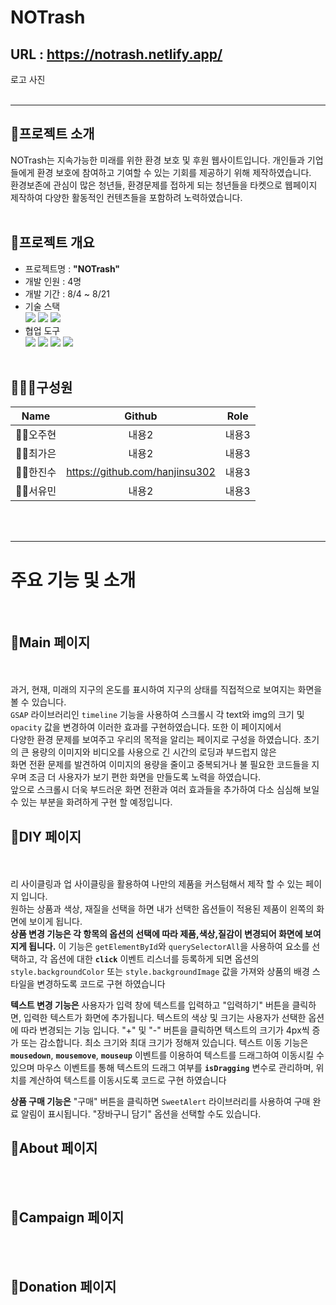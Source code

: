 # NOTrash
## URL : https://notrash.netlify.app/

로고 사진
<br/><br/>
<hr>

## 📝프로젝트 소개
NOTrash는 지속가능한 미래를 위한 환경 보호 및 후원 웹사이트입니다. 개인들과 기업들에게 환경 보호에 참여하고 기여할 수 있는 기회를 제공하기 위해 제작하였습니다. <br/>
환경보존에 관심이 많은 청년들, 환경문제를 접하게 되는 청년들을 타켓으로 웹페이지 제작하여 다양한 활동적인 컨텐츠들을 포함하려 노력하였습니다.
<br/><br/>

## 📓프로젝트 개요
- 프로젝트명 : **"NOTrash"**
- 개발 인원 : 4명
- 개발 기간 : 8/4 ~ 8/21
- 기술 스택 <br>
  <img src="https://img.shields.io/badge/javascript-F7DF1E?style=for-the-badge&logo=javascript&logoColor=black">  <img src="https://img.shields.io/badge/html5-E34F26?style=for-the-badge&logo=html5&logoColor=white">
   <img src="https://img.shields.io/badge/css-1572B6?style=for-the-badge&logo=css3&logoColor=white">
- 협업 도구<br>
  <img src="https://img.shields.io/badge/Git-181717?style=for-the-badge&logo=github&logoColor=white"> <img src="https://img.shields.io/badge/Slack-4A154B?style=for-the-badge&logo=slack&logoColor=whit"> <img src="https://img.shields.io/badge/KakaoTalk-FFCD00?style=for-the-badge&logo=kakaotalk&logoColor=black"> <img src="https://img.shields.io/badge/Notion-e1e1e1?style=for-the-badge&logo=notion&logoColor=black">
<br/><br/>





## 👨‍👧‍👦구성원
|**Name**|**Github**|**Role**|
|:---:|:---:|:---:|
|👩‍💻오주현|내용2|내용3|
|👩‍💻최가은|내용2|내용3|
|👨‍💻한진수|https://github.com/hanjinsu302|내용3|
|👩‍💻서유민|내용2|내용3|

<br/><br/>
<hr>

# 주요 기능 및 소개
<br/>

## 📌Main 페이지
<br/><br/>
과거, 현재, 미래의 지구의 온도를 표시하여 지구의 상태를 직접적으로 보여지는 화면을 볼 수 있습니다.<br>
`GSAP` 라이브러리인 `timeline` 기능을 사용하여 스크롤시 각 text와 img의 크기 및 `opacity` 값을 변경하여 이러한 효과를 구현하였습니다. 또한 이 페이지에서<br>
다양한 환경 문제를 보여주고 우리의 목적을 알리는 페이지로 구성을 하였습니다. 초기의 큰 용량의 이미지와 비디오를 사용으로 긴 시간의 로딩과 부드럽지 않은<br> 화면 전환 문제를 발견하여 이미지의 용량을 줄이고 중복되거나 불 필요한 코드들을 지우며 조금 더 사용자가 보기 편한 화면을 만들도록 노력을 하였습니다.<br> 앞으로 스크롤시 더욱 부드러운 화면 전환과 여러 효과들을 추가하여 다소 심심해 보일 수 있는 부분을 화려하게 구현 할 예정입니다.

## 📌DIY 페이지
<br/><br/>
리 사이클링과 업 사이클링을 활용하여 나만의 제품을 커스텀해서 제작 할 수 있는 페이지 입니다.<br>
원하는 상품과 색상, 재질을 선택을 하면 내가 선택한 옵션들이 적용된 제품이 왼쪽의 화면에 보이게 됩니다.<br>
**상품 변경 기능은 각 항목의 옵션의  선택에 따라 제품,색상,질감이 변경되어 화면에 보여지게 됩니다.**
이 기능은 `getElementById`와 `querySelectorAll`을 사용하여 요소를 선택하고, 각 옵션에 대한 **`click`** 이벤트 리스너를 등록하게 되면 옵션의 `style.backgroundColor` 또는 `style.backgroundImage` 값을 가져와 상품의 배경 스타일을 변경하도록 코드로 구현 하였습니다

**텍스트 변경 기능은** 사용자가 입력 창에 텍스트를 입력하고 "입력하기" 버튼을 클릭하면, 입력한 텍스트가 화면에 추가됩니다. 텍스트의 색상 및 크기는 사용자가 선택한 옵션에 따라 변경되는 기능 입니다. "+" 및 "-" 버튼을 클릭하면 텍스트의 크기가 4px씩 증가 또는 감소합니다. 최소 크기와 최대 크기가 정해져 있습니다. 텍스트 이동 기능은 **`mousedown`**, **`mousemove`**, **`mouseup`** 이벤트를 이용하여 텍스트를 드래그하여 이동시킬 수 있으며 마우스 이벤트를 통해 텍스트의 드래그 여부를 **`isDragging`** 변수로 관리하며, 위치를 계산하여 텍스트를 이동시도록 코드로 구현 하였습니다

**상품 구매 기능은**  "구매" 버튼을 클릭하면 `SweetAlert` 라이브러리를 사용하여 구매 완료 알림이 표시됩니다. "장바구니 담기" 옵션을 선택할 수도 있습니다.

## 📌About 페이지
<br/><br/>

## 📌Campaign 페이지
<br/><br/>

## 📌Donation 페이지
<br/><br/>



